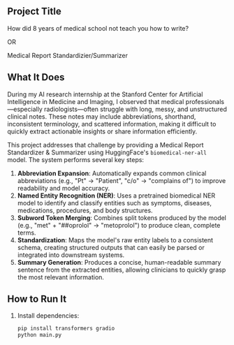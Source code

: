 ## Project Title

How did 8 years of medical school not teach you how to write?

OR

Medical Report Standardizier/Summarizer

## What It Does

During my AI research internship at the Stanford Center for Artificial Intelligence in Medicine and Imaging, I observed that medical professionals—especially radiologists—often struggle with long, messy, and unstructured clinical notes. These notes may include abbreviations, shorthand, inconsistent terminology, and scattered information, making it difficult to quickly extract actionable insights or share information efficiently.

This project addresses that challenge by providing a Medical Report Standardizer & Summarizer using HuggingFace's `biomedical-ner-all` model. The system performs several key steps:

1. **Abbreviation Expansion**: Automatically expands common clinical abbreviations (e.g., "Pt" → "Patient", "c/o" → "complains of") to improve readability and model accuracy.  
2. **Named Entity Recognition (NER)**: Uses a pretrained biomedical NER model to identify and classify entities such as symptoms, diseases, medications, procedures, and body structures.  
3. **Subword Token Merging**: Combines split tokens produced by the model (e.g., "met" + "##oprolol" → "metoprolol") to produce clean, complete terms.  
4. **Standardization**: Maps the model's raw entity labels to a consistent schema, creating structured outputs that can easily be parsed or integrated into downstream systems. 
5. **Summary Generation**: Produces a concise, human-readable summary sentence from the extracted entities, allowing clinicians to quickly grasp the most relevant information.  
## How to Run It

1. Install dependencies:
   ```bash
   pip install transformers gradio
   python main.py
